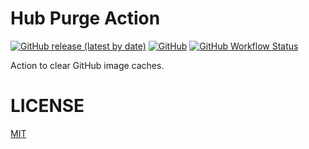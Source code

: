 # Hub Purge Action

[![GitHub release (latest by date)](https://img.shields.io/github/v/release/koki-develop/hub-purge-action)](https://github.com/koki-develop/hub-purge-action/releases/latest)
[![GitHub](https://img.shields.io/github/license/koki-develop/hub-purge-action)](./LICENSE)
[![GitHub Workflow Status](https://img.shields.io/github/actions/workflow/status/koki-develop/hub-purge-action/release.yml)](https://github.com/koki-develop/hub-purge-action/actions/workflows/release.yml)

Action to clear GitHub image caches.

# LICENSE

[MIT](./LICENSE)
